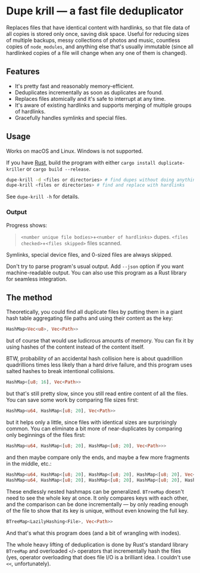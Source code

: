 # Dupe k*r*ill — a fast file deduplicator

Replaces files that have identical content with hardlinks, so that file data of all copies is stored only once, saving disk space. Useful for reducing sizes of multiple backups, messy collections of photos and music, countless copies of `node_modules`, and anything else that's usually immutable (since all hardlinked copies of a file will change when any one of them is changed).


## Features

* It's pretty fast and reasonably memory-efficient.
* Deduplicates incrementally as soon as duplicates are found.
* Replaces files atomically and it's safe to interrupt at any time.
* It's aware of existing hardlinks and supports merging of multiple groups of hardlinks.
* Gracefully handles symlinks and special files.

## Usage

Works on macOS and Linux. Windows is not supported.

If you have [Rust](https://www.rust-lang.org/), build the program with either `cargo install duplicate-kriller` or `cargo build --release`.

```sh
dupe-krill -d <files or directories> # find dupes without doing anything
dupe-krill <files or directories> # find and replace with hardlinks
```

See `dupe-krill -h` for details.

### Output

Progress shows:

> `<number unique file bodies>`+`<number of hardlinks>` dupes. `<files checked>`+`<files skipped>` files scanned.

Symlinks, special device files, and 0-sized files are always skipped.

Don't try to parse program's usual output. Add `--json` option if you want machine-readable output. You can also use this program as a Rust library for seamless integration.

## The method

Theoretically, you could find all duplicate files by putting them in a giant hash table aggregating file paths and using their content as the key:

```rust
HashMap<Vec<u8>, Vec<Path>>
```

but of course that would use ludicrous amounts of memory. You can fix it by using hashes of the content instead of the content itself.

BTW, probability of an accidental hash collision here is about quadrillion quadrillions times less likely than a hard drive failure, and this program uses salted hashes to break intentional collisions.

```rust
HashMap<[u8; 16], Vec<Path>>
```

but that's still pretty slow, since you still read entire content of all the files. You can save some work by comparing file sizes first:

```rust
HashMap<u64, HashMap<[u8; 20], Vec<Path>>
```

but it helps only a little, since files with identical sizes are surprisingly common. You can eliminate a bit more of near-duplicates by comparing only beginnings of the files first:

```rust
HashMap<u64, HashMap<[u8; 20], HashMap<[u8; 20], Vec<Path>>>
```

and then maybe compare only the ends, and maybe a few more fragments in the middle, etc.:

```rust
HashMap<u64, HashMap<[u8; 20], HashMap<[u8; 20], HashMap<[u8; 20], Vec<Path>>>>
HashMap<u64, HashMap<[u8; 20], HashMap<[u8; 20], HashMap<[u8; 20], HashMap<[u8; 20], HashMap<[u8; 20], …>>>>
```

These endlessly nested hashmaps can be generalized. `BTreeMap` doesn't need to see the whole key at once. It only compares keys with each other, and the comparison can be done incrementally — by only reading enough of the file to show that its key is unique, without even knowing the full key.

```rust
BTreeMap<LazilyHashing<File>, Vec<Path>>
```

And that's what this program does (and a bit of wrangling with inodes).

The whole heavy lifting of deduplication is done by Rust's standard library `BTreeMap` and overloaded `<`/`>` operators that incrementally hash the files (yes, operator overloading that does file I/O is a brilliant idea. I couldn't use `<<`, unfortunately).
